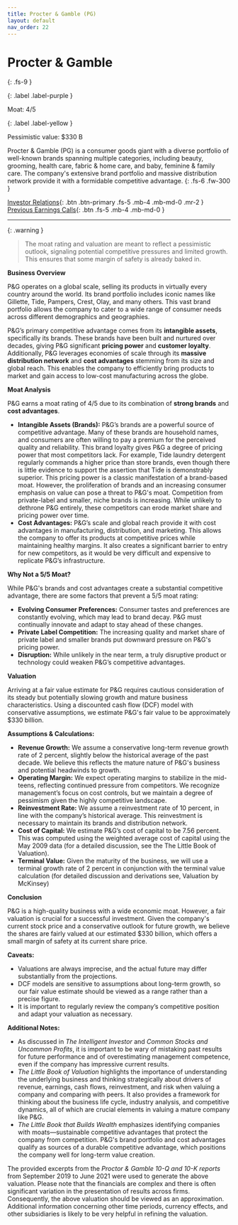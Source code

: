 ```yaml
---
title: Procter & Gamble (PG)
layout: default
nav_order: 22
---
```


# Procter & Gamble
{: .fs-9 }

{: .label .label-purple }

Moat: 4/5

{: .label .label-yellow }

Pessimistic value: $330 B

Procter & Gamble (PG) is a consumer goods giant with a diverse portfolio of well-known brands spanning multiple categories, including beauty, grooming, health care, fabric & home care, and baby, feminine & family care.  The company's extensive brand portfolio and massive distribution network provide it with a formidable competitive advantage.
{: .fs-6 .fw-300 }

[Investor Relations](https://www.google.com/search?q=PG+investor+relations){: .btn .btn-primary .fs-5 .mb-4 .mb-md-0 .mr-2 }
[Previous Earnings Calls](https://discountingcashflows.com/company/PG/transcripts/){: .btn .fs-5 .mb-4 .mb-md-0 }

---

{: .warning } 
>The moat rating and valuation are meant to reflect a pessimistic outlook, signaling potential competitive pressures and limited growth. This ensures that some margin of safety is already baked in.


**Business Overview**

P&G operates on a global scale, selling its products in virtually every country around the world. Its brand portfolio includes iconic names like Gillette, Tide, Pampers, Crest, Olay, and many others. This vast brand portfolio allows the company to cater to a wide range of consumer needs across different demographics and geographies.

P&G’s primary competitive advantage comes from its **intangible assets**, specifically its brands. These brands have been built and nurtured over decades, giving P&G significant **pricing power** and **customer loyalty**.  Additionally, P&G leverages economies of scale through its **massive distribution network** and **cost advantages** stemming from its size and global reach. This enables the company to efficiently bring products to market and gain access to low-cost manufacturing across the globe.

**Moat Analysis**

P&G earns a moat rating of 4/5 due to its combination of **strong brands** and **cost advantages**.  

* **Intangible Assets (Brands):** P&G’s brands are a powerful source of competitive advantage. Many of these brands are household names, and consumers are often willing to pay a premium for the perceived quality and reliability. This brand loyalty gives P&G a degree of pricing power that most competitors lack. For example, Tide laundry detergent regularly commands a higher price than store brands, even though there is little evidence to support the assertion that Tide is demonstrably superior. This pricing power is a classic manifestation of a brand-based moat. However, the proliferation of brands and an increasing consumer emphasis on value can pose a threat to P&G's moat. Competition from private-label and smaller, niche brands is increasing.  While unlikely to dethrone P&G entirely, these competitors can erode market share and pricing power over time.
* **Cost Advantages:** P&G’s scale and global reach provide it with cost advantages in manufacturing, distribution, and marketing. This allows the company to offer its products at competitive prices while maintaining healthy margins. It also creates a significant barrier to entry for new competitors, as it would be very difficult and expensive to replicate P&G’s infrastructure.

**Why Not a 5/5 Moat?**

While P&G's brands and cost advantages create a substantial competitive advantage, there are some factors that prevent a 5/5 moat rating:

* **Evolving Consumer Preferences:**  Consumer tastes and preferences are constantly evolving, which may lead to brand decay. P&G must continually innovate and adapt to stay ahead of these changes.
* **Private Label Competition:**  The increasing quality and market share of private label and smaller brands put downward pressure on P&G's pricing power.
* **Disruption:**  While unlikely in the near term, a truly disruptive product or technology could weaken P&G’s competitive advantages.


**Valuation**

Arriving at a fair value estimate for P&G requires cautious consideration of its steady but potentially slowing growth and mature business characteristics. Using a discounted cash flow (DCF) model with conservative assumptions, we estimate P&G's fair value to be approximately $330 billion.

**Assumptions & Calculations:**

* **Revenue Growth:** We assume a conservative long-term revenue growth rate of 2 percent, slightly below the historical average of the past decade. We believe this reflects the mature nature of P&G's business and potential headwinds to growth.
* **Operating Margin:** We expect operating margins to stabilize in the mid-teens, reflecting continued pressure from competitors. We recognize management’s focus on cost controls, but we maintain a degree of pessimism given the highly competitive landscape.
* **Reinvestment Rate:** We assume a reinvestment rate of 10 percent, in line with the company’s historical average. This reinvestment is necessary to maintain its brands and distribution network.
* **Cost of Capital:** We estimate P&G’s cost of capital to be 7.56 percent. This was computed using the weighted average cost of capital using the May 2009 data (for a detailed discussion, see the The Little Book of Valuation).  
* **Terminal Value:**  Given the maturity of the business, we will use a terminal growth rate of 2 percent in conjunction with the terminal value calculation (for detailed discussion and derivations see, Valuation by McKinsey)


**Conclusion**

P&G is a high-quality business with a wide economic moat.  However, a fair valuation is crucial for a successful investment. Given the company's current stock price and a conservative outlook for future growth, we believe the shares are fairly valued at our estimated $330 billion, which offers a small margin of safety at its current share price.

**Caveats:**

* Valuations are always imprecise, and the actual future may differ substantially from the projections.
* DCF models are sensitive to assumptions about long-term growth, so our fair value estimate should be viewed as a range rather than a precise figure.
* It is important to regularly review the company’s competitive position and adapt your valuation as necessary.

**Additional Notes:**

*  As discussed in *The Intelligent Investor* and *Common Stocks and Uncommon Profits*, it is important to be wary of mistaking past results for future performance and of overestimating management competence, even if the company has impressive current results.
* *The Little Book of Valuation* highlights the importance of understanding the underlying business and thinking strategically about drivers of revenue, earnings, cash flows, reinvestment, and risk when valuing a company and comparing with peers.  It also provides a framework for thinking about the business life cycle, industry analysis, and competitive dynamics, all of which are crucial elements in valuing a mature company like P&G.
* *The Little Book that Builds Wealth* emphasizes identifying companies with moats—sustainable competitive advantages that protect the company from competition. P&G's brand portfolio and cost advantages qualify as sources of a durable competitive advantage, which positions the company well for long-term value creation.

The provided excerpts from the *Proctor & Gamble 10-Q and 10-K reports* from September 2019 to June 2021 were used to generate the above valuation. Please note that the financials are complex and there is often significant variation in the presentation of results across firms. Consequently, the above valuation should be viewed as an approximation. Additional information concerning other time periods, currency effects, and other subsidiaries is likely to be very helpful in refining the valuation.